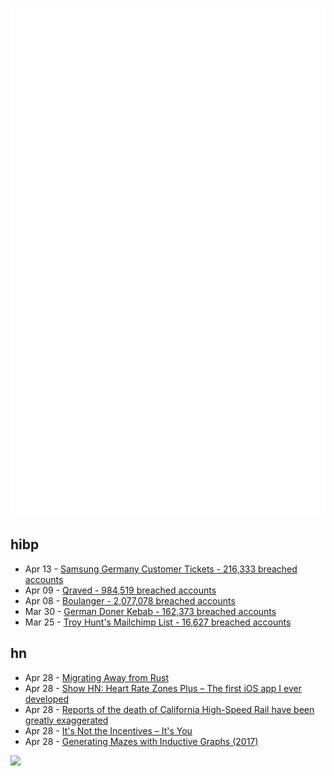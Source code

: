 ![Metrics](https://raw.githubusercontent.com/phixion/phixion/master/metrics.svg)

## hibp

<!--
for https://github.com/phixion/phixion/blob/main/.github/workflows/feeds.yml
-->
<!--START_SECTION:haveibeenpwnd-->
- Apr 13 - [Samsung Germany Customer Tickets - 216,333 breached accounts](https://haveibeenpwned.com/PwnedWebsites#SamsungGermany)
- Apr 09 - [Qraved - 984,519 breached accounts](https://haveibeenpwned.com/PwnedWebsites#Qraved)
- Apr 08 - [Boulanger - 2,077,078 breached accounts](https://haveibeenpwned.com/PwnedWebsites#Boulanger)
- Mar 30 - [German Doner Kebab - 162,373 breached accounts](https://haveibeenpwned.com/PwnedWebsites#GermanDonerKebab)
- Mar 25 - [Troy Hunt's Mailchimp List - 16,627 breached accounts](https://haveibeenpwned.com/PwnedWebsites#TroyHuntMailchimpList)
<!--END_SECTION:haveibeenpwnd-->

## hn

<!--
for https://github.com/phixion/phixion/blob/main/.github/workflows/feeds.yml
-->
<!--START_SECTION:hn-->
- Apr 28 - [Migrating Away from Rust](https://deadmoney.gg/news/articles/migrating-away-from-rust)
- Apr 28 - [Show HN: Heart Rate Zones Plus – The first iOS app I ever developed](https://apps.apple.com/us/app/heart-rate-zones-plus/id6744743232)
- Apr 28 - [Reports of the death of California High-Speed Rail have been greatly exaggerated](https://asteriskmag.com/issues/10/reports-of-the-death-of-california-high-speed-rail-have-been-greatly-exaggerated)
- Apr 28 - [It's Not the Incentives – It's You](https://talyarkoni.org/blog/2018/10/02/no-its-not-the-incentives-its-you/)
- Apr 28 - [Generating Mazes with Inductive Graphs (2017)](https://jelv.is/blog/Generating-Mazes-with-Inductive-Graphs/)
<!--END_SECTION:hn-->

<!--
for https://yhype.me
-->
![](https://hit.yhype.me/github/profile?user_id=13013670)
